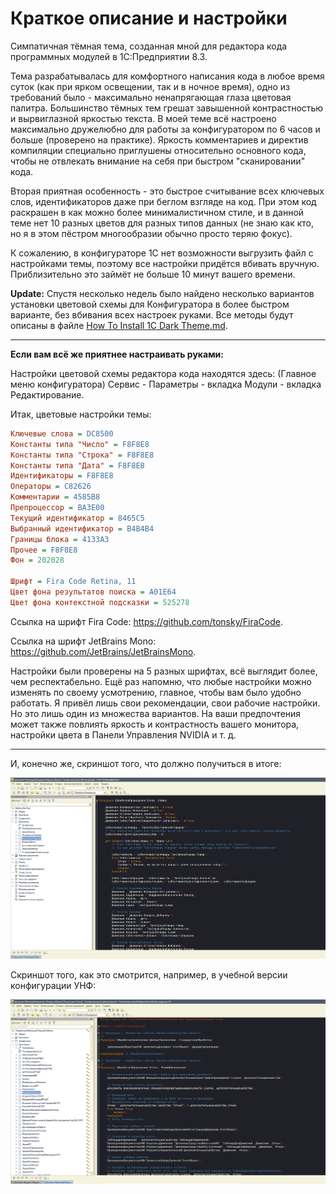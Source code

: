 # Краткое описание и настройки

Симпатичная тёмная тема, созданная мной для редактора кода программных модулей в 1С:Предприятии 8.3.

Тема разрабатывалась для комфортного написания кода в любое время суток (как при ярком освещении, так и в ночное время), одно из требований было - максимально ненапрягающая глаза цветовая палитра. Большинство тёмных тем грешат завышенной контрастностью и вырвиглазной яркостью текста. В моей теме всё настроено максимально дружелюбно для работы за конфигуратором по 6 часов и больше (проверено на практике). Яркость комментариев и директив компиляции специально приглушены относительно основного кода, чтобы не отвлекать внимание на себя при быстром "сканировании" кода.

Вторая приятная особенность - это быстрое считывание всех ключевых слов, идентификаторов даже при беглом взгляде на код. При этом код раскрашен в как можно более минималистичном стиле, и в данной теме нет 10 разных цветов для разных типов данных (не знаю как кто, но я в этом пёстром многообразии обычно просто теряю фокус).

К сожалению, в конфигураторе 1С нет возможности выгрузить файл с настройками темы, поэтому все настройки придётся вбивать вручную. Приблизительно это займёт не больше 10 минут вашего времени.

**Update:** Спустя несколько недель было найдено несколько вариантов установки цветовой схемы для Конфигуратора в более быстром варианте, без вбивания всех настроек руками. Все методы будут описаны в файле [How To Install 1C Dark Theme.md](https://github.com/sudomango/1C-Dark-Theme-Custom/blob/main/How%20To%20Install%201C%20Dark%20Theme.md).

<hr>

**Если вам всё же приятнее настраивать руками:**

Настройки цветовой схемы редактора кода находятся здесь: (Главное меню конфигуратора) Сервис - Параметры - вкладка Модули - вкладка Редактирование.

Итак, цветовые настройки темы:

```ini
Ключевые слова = DC8500
Константы типа "Число" = F8F8E8
Константы типа "Строка" = F8F8E8
Константы типа "Дата" = F8F8E8
Идентификаторы = F8F8E8
Операторы = C82626
Комментарии = 4585B8
Препроцессор = BA3E00
Текущий идентификатор = 8465C5
Выбранный идентификатор = B4B4B4
Границы блока = 4133A3
Прочее = F8F8E8
Фон = 202028

Шрифт = Fira Code Retina, 11
Цвет фона результатов поиска = A01E64
Цвет фона контекстной подсказки = 525278
```

Ссылка на шрифт Fira Code: https://github.com/tonsky/FiraCode.

Ссылка на шрифт JetBrains Mono: https://github.com/JetBrains/JetBrainsMono.

Настройки были проверены на 5 разных шрифтах, всё выглядит более, чем респектабельно. Ещё раз напомню, что любые настройки можно изменять по своему усмотрению, главное, чтобы вам было удобно работать. Я привёл лишь свои рекомендации, свои рабочие настройки. Но это лишь один из множества вариантов. На ваши предпочтения может также повлиять яркость и контрастность вашего монитора, настройки цвета в Панели Управления NVIDIA и т. д.

<hr>

И, конечно же, скриншот того, что должно получиться в итоге:

![Dark Theme Screenshot](https://github.com/sudomango/1C-Dark-Theme-Custom/blob/main/Dark_Theme_Screenshot.jpg)

Скриншот того, как это смотрится, например, в учебной версии конфигурации УНФ:

![Dark Theme Screenshot Demo](https://github.com/sudomango/1C-Dark-Theme-Custom/blob/main/Dark_Theme_Screenshot_Demo.jpg)
